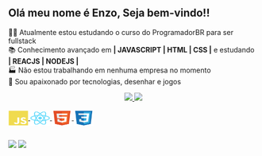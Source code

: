 ## Olá meu nome é Enzo, Seja bem-vindo!!
👨‍💻 Atualmente estou estudando o curso do ProgramadorBR para ser fullstack <br>
📚 Conhecimento avançado em <b>| JAVASCRIPT | HTML | CSS |</b> e estudando <b>| REACJS | NODEJS |</b> <br>
🏭 Não estou trabalhando em nenhuma empresa no momento <br>
🎨 Sou apaixonado por tecnologias, desenhar e jogos

<div align="center">
  <a href="https://github.com/EnzoChiara">
  <img height="42%" src="https://github-readme-stats.vercel.app/api?username=EnzoChiara&show_icons=true&theme=dark&include_all_commits=true&count_private=true"/>
  <img height="50%" src="https://github-readme-stats.vercel.app/api/top-langs/?username=EnzoChiara&layout=compact&langs_count=7&theme=dark"/>
</div>
<div style="display: inline_block"><br>
  <img align="center" alt="Enzo-Js" height="30" width="40" src="https://raw.githubusercontent.com/devicons/devicon/master/icons/javascript/javascript-plain.svg">
    <img align="center" alt="Enzo-React" height="30" width="40" src="https://raw.githubusercontent.com/devicons/devicon/master/icons/react/react-original.svg">
  <img align="center" alt="Enzo-HTML" height="30" width="40" src="https://raw.githubusercontent.com/devicons/devicon/master/icons/html5/html5-original.svg">
  <img align="center" alt="Enzo-CSS" height="30" width="40" src="https://raw.githubusercontent.com/devicons/devicon/master/icons/css3/css3-original.svg">
 </div>
  
  ##
 
<div> 
 	
 
  <a href = "mailto:enzochiara1@hotmail.com"><img src="https://img.shields.io/badge/-Hotmail-%23333?style=for-the-badge&logo=gmail&logoColor=white" target="_blank"></a>
  <a href="https://www.linkedin.com/in/enzo-chiaramonte" target="_blank"><img src="https://img.shields.io/badge/-LinkedIn-%230077B5?style=for-the-badge&logo=linkedin&logoColor=white" target="_blank"></a> 

 
</div>
